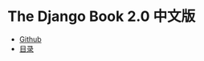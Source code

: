 # The Django Book 2.0 中文版

+ [Github](https://github.com/HerryZeng/django-book-20-cn)
+ [目录](SUMMARY.md)
